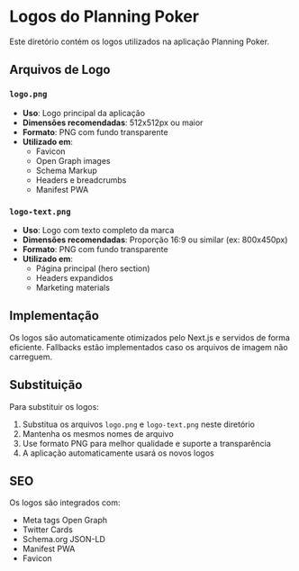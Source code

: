 # Logos do Planning Poker

Este diretório contém os logos utilizados na aplicação Planning Poker.

## Arquivos de Logo

### `logo.png`
- **Uso**: Logo principal da aplicação
- **Dimensões recomendadas**: 512x512px ou maior
- **Formato**: PNG com fundo transparente
- **Utilizado em**:
  - Favicon
  - Open Graph images
  - Schema Markup
  - Headers e breadcrumbs
  - Manifest PWA

### `logo-text.png`
- **Uso**: Logo com texto completo da marca
- **Dimensões recomendadas**: Proporção 16:9 ou similar (ex: 800x450px)
- **Formato**: PNG com fundo transparente
- **Utilizado em**:
  - Página principal (hero section)
  - Headers expandidos
  - Marketing materials

## Implementação

Os logos são automaticamente otimizados pelo Next.js e servidos de forma eficiente. Fallbacks estão implementados caso os arquivos de imagem não carreguem.

## Substituição

Para substituir os logos:
1. Substitua os arquivos `logo.png` e `logo-text.png` neste diretório
2. Mantenha os mesmos nomes de arquivo
3. Use formato PNG para melhor qualidade e suporte a transparência
4. A aplicação automaticamente usará os novos logos

## SEO

Os logos são integrados com:
- Meta tags Open Graph
- Twitter Cards
- Schema.org JSON-LD
- Manifest PWA
- Favicon
